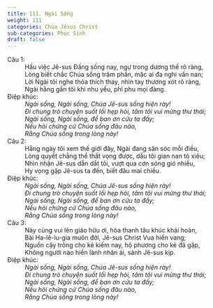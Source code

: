 ```yaml
---
title: 111. Ngài Sống
weight: 111
categories: Chúa Jêsus Christ
sub-categories: Phục Sinh
draft: false
---
```

<dl><dt>Câu 1:</dt><dd data-verse="1"> Hầu việc Jê-sus Đấng sống nay, ngự trong dương thế rõ ràng, <br/>Lòng biết chắc Chúa sống trăm phần, mặc ai đa nghi vấn nan; <br/>Lời Ngài tôi nghe thỏa thích thay, nhìn tay thương xót rõ ràng, <br/>Ngài hằng gần tôi khi nhu yếu, phỉ phu mọi đàng. </dd><dt>Điệp khúc:</dt><dd data-chorus="1"><em>Ngài sống, Ngài sống, Chúa Jê-sus sống hiện rày! <br/>Đi chung trò chuyện suốt lối hẹp hòi, tâm tôi vui mừng thư thái; <br/>Ngài sống, Ngài sống, để ban ơn cứu ta đấy; <br/>Nếu hỏi chứng cứ Chúa sống đâu nào, <br/>Rằng Chúa sống trong lòng này! </em></dd><dt>Câu 2:</dt><dd data-verse="2">Hằng ngày tôi xem thế giới đây, Ngài đang săn sóc mỗi điều, <br/>Lòng quyết chẳng thể thất vọng được, dầu tôi gian nan tỏ xiêu; <br/>Nhìn nhận Jê-sus dẫn dắt tôi, vượt qua cơn sóng gió nhiều, <br/>Hy vọng gặp Jê-sus ta đến, biết đâu mai chiều. </dd><dt>Điệp khúc:</dt><dd data-chorus="1"><em>Ngài sống, Ngài sống, Chúa Jê-sus sống hiện rày! <br/>Đi chung trò chuyện suốt lối hẹp hòi, tâm tôi vui mừng thư thái; <br/>Ngài sống, Ngài sống, để ban ơn cứu ta đấy; <br/>Nếu hỏi chứng cứ Chúa sống đâu nào, <br/>Rằng Chúa sống trong lòng này! </em></dd><dt>Câu 3:</dt><dd data-verse="3">Này cùng vui lên giáo hữu ơi, hòa thanh tâu khúc khải hoàn, <br/>Bài Ha-lê-lu-gia muôn đời, Jê-sus Christ Vua hiển vang; <br/>Nguồn cậy trông cho kẻ kiếm nay, hộ phương cho kẻ đã gặp, <br/>Không người nào hiền lành nhân ái, sánh Jê-sus kịp. </dd><dt>Điệp khúc:</dt><dd data-chorus="1"><em>Ngài sống, Ngài sống, Chúa Jê-sus sống hiện rày! <br/>Đi chung trò chuyện suốt lối hẹp hòi, tâm tôi vui mừng thư thái; <br/>Ngài sống, Ngài sống, để ban ơn cứu ta đấy; <br/>Nếu hỏi chứng cứ Chúa sống đâu nào, <br/>Rằng Chúa sống trong lòng này! </em></dd></dl>